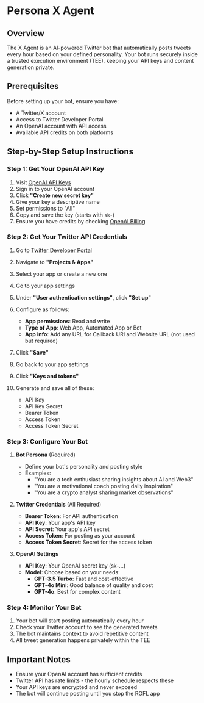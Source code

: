 # Persona X Agent

## Overview

The X Agent is an AI-powered Twitter bot that automatically posts tweets every
hour based on your defined personality. Your bot runs securely inside a trusted
execution environment (TEE), keeping your API keys and content generation
private.

## Prerequisites

Before setting up your bot, ensure you have:

- A Twitter/X account
- Access to Twitter Developer Portal
- An OpenAI account with API access
- Available API credits on both platforms

## Step-by-Step Setup Instructions

### Step 1: Get Your OpenAI API Key

1. Visit [OpenAI API Keys](https://platform.openai.com/api-keys)
2. Sign in to your OpenAI account
3. Click **"Create new secret key"**
4. Give your key a descriptive name
5. Set permissions to "All"
6. Copy and save the key (starts with `sk-`)
7. Ensure you have credits by checking [OpenAI Billing][billing]

[billing]: https://platform.openai.com/settings/organization/billing/overview

### Step 2: Get Your Twitter API Credentials

1. Go to [Twitter Developer Portal](https://developer.x.com/en/portal/dashboard)
2. Navigate to **"Projects & Apps"**
3. Select your app or create a new one
4. Go to your app settings
5. Under **"User authentication settings"**, click **"Set up"**
6. Configure as follows:

   - **App permissions**: Read and write
   - **Type of App**: Web App, Automated App or Bot
   - **App info**: Add any URL for Callback URI and Website URL (not used but
     required)

7. Click **"Save"**
8. Go back to your app settings
9. Click **"Keys and tokens"**
10. Generate and save all of these:

    - API Key
    - API Key Secret
    - Bearer Token
    - Access Token
    - Access Token Secret

### Step 3: Configure Your Bot

1. **Bot Persona** (Required)

   - Define your bot's personality and posting style
   - Examples:
     - "You are a tech enthusiast sharing insights about AI and Web3"
     - "You are a motivational coach posting daily inspiration"
     - "You are a crypto analyst sharing market observations"

2. **Twitter Credentials** (All Required)

   - **Bearer Token**: For API authentication
   - **API Key**: Your app's API key
   - **API Secret**: Your app's API secret
   - **Access Token**: For posting as your account
   - **Access Token Secret**: Secret for the access token

3. **OpenAI Settings**

   - **API Key**: Your OpenAI secret key (sk-...)
   - **Model**: Choose based on your needs:
     - **GPT-3.5 Turbo**: Fast and cost-effective
     - **GPT-4o Mini**: Good balance of quality and cost
     - **GPT-4o**: Best for complex content

### Step 4: Monitor Your Bot

1. Your bot will start posting automatically every hour
2. Check your Twitter account to see the generated tweets
3. The bot maintains context to avoid repetitive content
4. All tweet generation happens privately within the TEE

## Important Notes

- Ensure your OpenAI account has sufficient credits
- Twitter API has rate limits - the hourly schedule respects these
- Your API keys are encrypted and never exposed
- The bot will continue posting until you stop the ROFL app
